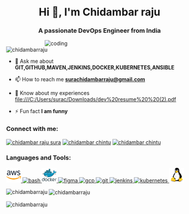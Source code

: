 <h1 align="center">Hi 👋, I'm Chidambar raju</h1>
<h3 align="center">A passionate DevOps Engineer from India</h3>
<img align="right" alt="coding"width="400" scrc="https://giphy.com/gifs/network-technologies-connectivity-ITRemFlr5tS39AzQUL">

<p align="left"> <img src="https://komarev.com/ghpvc/?username=chidambarraju&label=Profile%20views&color=0e75b6&style=flat" alt="chidambarraju" /> </p>

- 💬 Ask me about **GIT,GITHUB,MAVEN,JENKINS,DOCKER,KUBERNETES,ANSIBLE**

- 📫 How to reach me **surachidambarraju@gmail.com**

- 📄 Know about my experiences [file:///C:/Users/surac/Downloads/dev%20resume%20%20(2).pdf](file:///C:/Users/surac/Downloads/dev%20resume%20%20(2).pdf)

- ⚡ Fun fact **I am funny**

<h3 align="left">Connect with me:</h3>
<p align="left">
<a href="https://linkedin.com/in/chidambar raju sura" target="blank"><img align="center" src="https://raw.githubusercontent.com/rahuldkjain/github-profile-readme-generator/master/src/images/icons/Social/linked-in-alt.svg" alt="chidambar raju sura" height="30" width="40" /></a>
<a href="https://fb.com/chidambar chintu" target="blank"><img align="center" src="https://raw.githubusercontent.com/rahuldkjain/github-profile-readme-generator/master/src/images/icons/Social/facebook.svg" alt="chidambar chintu" height="30" width="40" /></a>
<a href="https://instagram.com/chidambar chintu" target="blank"><img align="center" src="https://raw.githubusercontent.com/rahuldkjain/github-profile-readme-generator/master/src/images/icons/Social/instagram.svg" alt="chidambar chintu" height="30" width="40" /></a>
</p>

<h3 align="left">Languages and Tools:</h3>
<p align="left"> <a href="https://aws.amazon.com" target="_blank" rel="noreferrer"> <img src="https://raw.githubusercontent.com/devicons/devicon/master/icons/amazonwebservices/amazonwebservices-original-wordmark.svg" alt="aws" width="40" height="40"/> </a> <a href="https://www.gnu.org/software/bash/" target="_blank" rel="noreferrer"> <img src="https://www.vectorlogo.zone/logos/gnu_bash/gnu_bash-icon.svg" alt="bash" width="40" height="40"/> </a> <a href="https://www.docker.com/" target="_blank" rel="noreferrer"> <img src="https://raw.githubusercontent.com/devicons/devicon/master/icons/docker/docker-original-wordmark.svg" alt="docker" width="40" height="40"/> </a> <a href="https://www.figma.com/" target="_blank" rel="noreferrer"> <img src="https://www.vectorlogo.zone/logos/figma/figma-icon.svg" alt="figma" width="40" height="40"/> </a> <a href="https://cloud.google.com" target="_blank" rel="noreferrer"> <img src="https://www.vectorlogo.zone/logos/google_cloud/google_cloud-icon.svg" alt="gcp" width="40" height="40"/> </a> <a href="https://git-scm.com/" target="_blank" rel="noreferrer"> <img src="https://www.vectorlogo.zone/logos/git-scm/git-scm-icon.svg" alt="git" width="40" height="40"/> </a> <a href="https://www.jenkins.io" target="_blank" rel="noreferrer"> <img src="https://www.vectorlogo.zone/logos/jenkins/jenkins-icon.svg" alt="jenkins" width="40" height="40"/> </a> <a href="https://kubernetes.io" target="_blank" rel="noreferrer"> <img src="https://www.vectorlogo.zone/logos/kubernetes/kubernetes-icon.svg" alt="kubernetes" width="40" height="40"/> </a> <a href="https://www.linux.org/" target="_blank" rel="noreferrer"> <img src="https://raw.githubusercontent.com/devicons/devicon/master/icons/linux/linux-original.svg" alt="linux" width="40" height="40"/> </a> </p>

<p><img align="left" src="https://github-readme-stats.vercel.app/api/top-langs?username=chidambarraju&show_icons=true&locale=en&layout=compact" alt="chidambarraju" /></p>

<p>&nbsp;<img align="center" src="https://github-readme-stats.vercel.app/api?username=chidambarraju&show_icons=true&locale=en" alt="chidambarraju" /></p>

<p><img align="center" src="https://github-readme-streak-stats.herokuapp.com/?user=chidambarraju&" alt="chidambarraju" /></p>

